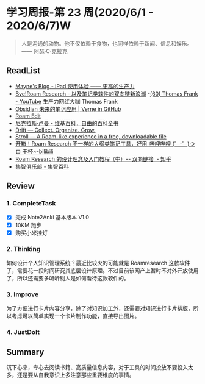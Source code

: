 # 学习周报-第 23 周(2020/6/1 - 2020/6/7)W

> 人是沟通的动物。他不仅依赖于食物，也同样依赖于新闻、信息和娱乐。 —— 阿瑟·C·克拉克

## ReadList

- [Mayne's Blog - iPad 使用体验 —— 更高的生产力](https://gine.me/posts/4cc585a7c521438fa5b89920d1c5e749#a16a5258-fdbb-4a73-ab65-b59767c4f459)
- [Bye!Roam Research - 以及笔记类软件的双向链新浪潮](https://www.douban.com/note/762552900/) -[(60) Thomas Frank - YouTube](https://www.youtube.com/user/electrickeye91) 生产力网红大咖 Thomas Frank
- [Obsidian 未来的笔记应用 | Verne in GitHub](https://einverne.github.io/post/2020/05/obsidian-note-taking.html)
- [Roam Edit](https://roamedit.com/jx/home.php?plugin=outline/roam&to=topic/create)
- [尼克拉斯·卢曼 - 维基百科，自由的百科全书](https://zh.wikipedia.org/wiki/%E5%B0%BC%E5%85%8B%E6%8B%89%E6%96%AF%C2%B7%E5%8D%A2%E6%9B%BC)
- [Drift — Collect. Organize. Grow.](https://akhater.github.io/drift/)
- [Stroll — A Roam-like experience in a free, downloadable file](https://giffmex.org/stroll/stroll.html)
- [开箱！Roam Research 不一样的大纲类笔记工具，好用\_哔哩哔哩 (゜-゜)つロ 干杯~-bilibili](https://www.bilibili.com/video/av582786454/)
- [Roam Research 的设计理念及入门教程（中）-- 双向链接 ​ - 知乎](https://zhuanlan.zhihu.com/p/137534800)
- [集智俱乐部 - 集智百科](https://wiki.swarma.org/index.php?title=%E9%9B%86%E6%99%BA%E4%BF%B1%E4%B9%90%E9%83%A8#.E5.8A.A0.E5.85.A5.E6.96.B9.E5.BC.8F)

## Review

### 1. CompleteTask

- [x] 完成 Note2Anki 基本版本 V1.0
- [x] 10KM 跑步
- [x] 购买小米挂灯

### 2. Thinking

如何设计个人知识管理系统？最近比较火的可能就是 Roamresearch 这款软件了，需要花一段时间研究其底层设计原理。不过目前该网产上暂时不对外开放使用了，所以还需要多听听别人是如何看待这款软件的。

### 3. Improve

为了方便进行卡片内容分享，除了对知识加工外，还需要对知识进行卡片排版，所以考虑可以简单实现一个卡片制作功能，直接导出图片。

### 4. JustDoIt

## Summary

沉下心来，专心去阅读书籍、高质量信息内容，对于工具的时间投放不要投入太多，还是要从自我意识上多注意那些重要维度的事情。
